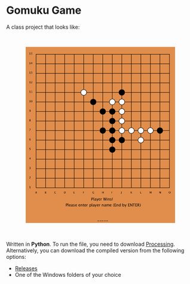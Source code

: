 # Gomuku Game

A class project that looks like:

<br>

<p align="center">
  <img src="assets/screenshot-1.png" alt="Screenshot of Gomuku" width="400"/>
</p>

<br>

Written in **Python**. To run the file, you need to download [Processing](https://py.processing.org/).  
Alternatively, you can download the compiled version from the following options:

- [Releases](https://github.com/hopeiseverywhere/gomuku/releases)  
- One of the Windows folders of your choice
